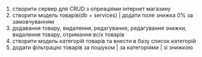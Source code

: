 1. створити сервер для CRUD з опреаціями інтернет магазину
2. створити модель товарів(db + services) | додати поле знижка 0% за замовчуванням
3. додавання товару, видалення, редагування, редагування знижки, видалення товару, отримання всіх товарів
4. створити модель категорій товарів та внести в базу список категорій
5. додати фільтрацію товарів за пошуком | за категоріями | зі знижкою
